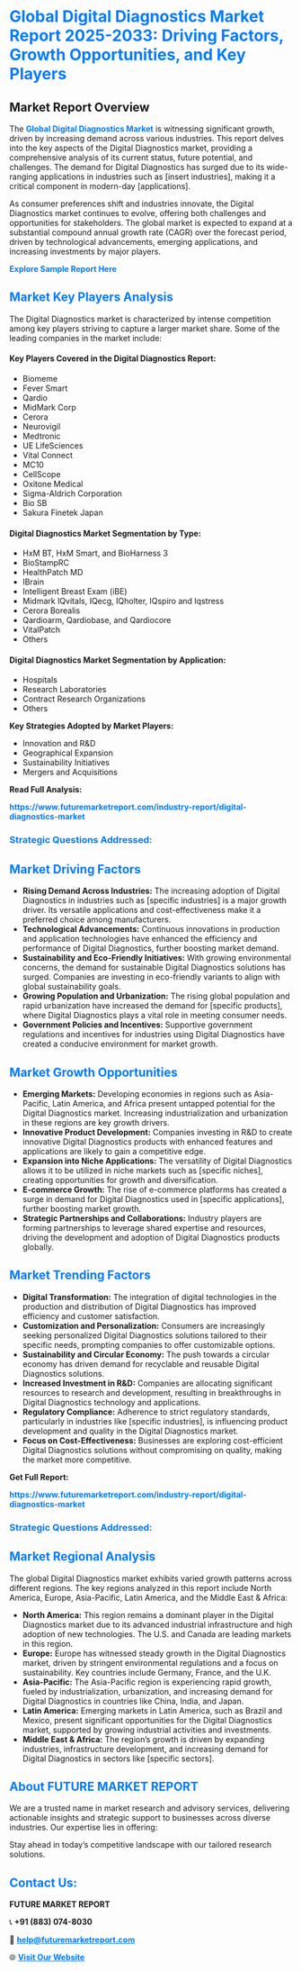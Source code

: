 <h1 style="color: #007BFF;">Global Digital Diagnostics Market Report 2025-2033: Driving Factors, Growth Opportunities, and Key Players</h1>

<section id="overview">
<h2>Market Report Overview</h2>
<p>The <a href="https://www.futuremarketreport.com/industry-report/digital-diagnostics-market" style="color: #007BFF; text-decoration: none;"><strong>Global Digital Diagnostics Market</strong></a> is witnessing significant growth, driven by increasing demand across various industries. This report delves into the key aspects of the Digital Diagnostics market, providing a comprehensive analysis of its current status, future potential, and challenges. The demand for Digital Diagnostics has surged due to its wide-ranging applications in industries such as [insert industries], making it a critical component in modern-day [applications].</p>
<p>As consumer preferences shift and industries innovate, the Digital Diagnostics market continues to evolve, offering both challenges and opportunities for stakeholders. The global market is expected to expand at a substantial compound annual growth rate (CAGR) over the forecast period, driven by technological advancements, emerging applications, and increasing investments by major players.</p>
</section>

<section id="overview">
<p><a href="https://www.futuremarketreport.com/request-sample/reportId=44304" style="color: #007BFF; text-decoration: none;"><strong>Explore Sample Report Here</strong></a></p>
</section>

<section id="key-players">
<h2 style="color: #007BFF;">Market Key Players Analysis</h2>
<p>The Digital Diagnostics market is characterized by intense competition among key players striving to capture a larger market share. Some of the leading companies in the market include:</p>
<h4>Key Players Covered in the Digital Diagnostics Report:</h4>
<ul><li>Biomeme</li><li>Fever Smart</li><li>Qardio</li><li>MidMark Corp</li><li>Cerora</li><li>Neurovigil</li><li>Medtronic</li><li>UE LifeSciences</li><li>Vital Connect</li><li>MC10</li><li>CellScope</li><li>Oxitone Medical</li><li>Sigma-Aldrich Corporation</li><li>Bio SB</li><li>Sakura Finetek Japan</li></ul>
<h4>Digital Diagnostics Market Segmentation by Type:</h4>
<ul><li>HxM BT, HxM Smart, and BioHarness 3</li><li>BioStampRC</li><li>HealthPatch MD</li><li>IBrain</li><li>Intelligent Breast Exam (iBE)</li><li>Midmark IQvitals, IQecg, IQholter, IQspiro and Iqstress</li><li>Cerora Borealis</li><li>Qardioarm, Qardiobase, and Qardiocore</li><li>VitalPatch</li><li>Others</li></ul>

<h4>Digital Diagnostics Market Segmentation by Application:</h4>
<ul><li>Hospitals</li><li>Research Laboratories</li><li>Contract Research Organizations</li><li>Others</li></ul>
<p><strong>Key Strategies Adopted by Market Players:</strong></p>
<ul>
<li>Innovation and R&D</li>
<li>Geographical Expansion</li>
<li>Sustainability Initiatives</li>
<li>Mergers and Acquisitions</li>
</ul>
</section>

<section>
<p><strong>Read Full Analysis: </strong></p><a href="https://www.futuremarketreport.com/industry-report/digital-diagnostics-market" style="color: #007BFF; text-decoration: none;"><strong>https://www.futuremarketreport.com/industry-report/digital-diagnostics-market</strong></a>
<h3 style="color: #007BFF;">Strategic Questions Addressed:</h3>
</section>

<section id="driving-factors">
<h2 style="color: #007BFF;">Market Driving Factors</h2>
<ul>
<li><strong>Rising Demand Across Industries:</strong> The increasing adoption of Digital Diagnostics in industries such as [specific industries] is a major growth driver. Its versatile applications and cost-effectiveness make it a preferred choice among manufacturers.</li>
<li><strong>Technological Advancements:</strong> Continuous innovations in production and application technologies have enhanced the efficiency and performance of Digital Diagnostics, further boosting market demand.</li>
<li><strong>Sustainability and Eco-Friendly Initiatives:</strong> With growing environmental concerns, the demand for sustainable Digital Diagnostics solutions has surged. Companies are investing in eco-friendly variants to align with global sustainability goals.</li>
<li><strong>Growing Population and Urbanization:</strong> The rising global population and rapid urbanization have increased the demand for [specific products], where Digital Diagnostics plays a vital role in meeting consumer needs.</li>
<li><strong>Government Policies and Incentives:</strong> Supportive government regulations and incentives for industries using Digital Diagnostics have created a conducive environment for market growth.</li>
</ul>
</section>

<section id="growth-opportunities">
<h2 style="color: #007BFF;">Market Growth Opportunities</h2>
<ul>
<li><strong>Emerging Markets:</strong> Developing economies in regions such as Asia-Pacific, Latin America, and Africa present untapped potential for the Digital Diagnostics market. Increasing industrialization and urbanization in these regions are key growth drivers.</li>
<li><strong>Innovative Product Development:</strong> Companies investing in R&D to create innovative Digital Diagnostics products with enhanced features and applications are likely to gain a competitive edge.</li>
<li><strong>Expansion into Niche Applications:</strong> The versatility of Digital Diagnostics allows it to be utilized in niche markets such as [specific niches], creating opportunities for growth and diversification.</li>
<li><strong>E-commerce Growth:</strong> The rise of e-commerce platforms has created a surge in demand for Digital Diagnostics used in [specific applications], further boosting market growth.</li>
<li><strong>Strategic Partnerships and Collaborations:</strong> Industry players are forming partnerships to leverage shared expertise and resources, driving the development and adoption of Digital Diagnostics products globally.</li>
</ul>
</section>

<section id="trending-factors">
<h2 style="color: #007BFF;">Market Trending Factors</h2>
<ul>
<li><strong>Digital Transformation:</strong> The integration of digital technologies in the production and distribution of Digital Diagnostics has improved efficiency and customer satisfaction.</li>
<li><strong>Customization and Personalization:</strong> Consumers are increasingly seeking personalized Digital Diagnostics solutions tailored to their specific needs, prompting companies to offer customizable options.</li>
<li><strong>Sustainability and Circular Economy:</strong> The push towards a circular economy has driven demand for recyclable and reusable Digital Diagnostics solutions.</li>
<li><strong>Increased Investment in R&D:</strong> Companies are allocating significant resources to research and development, resulting in breakthroughs in Digital Diagnostics technology and applications.</li>
<li><strong>Regulatory Compliance:</strong> Adherence to strict regulatory standards, particularly in industries like [specific industries], is influencing product development and quality in the Digital Diagnostics market.</li>
<li><strong>Focus on Cost-Effectiveness:</strong> Businesses are exploring cost-efficient Digital Diagnostics solutions without compromising on quality, making the market more competitive.</li>
</ul>
</section>

<section>
<p><strong>Get Full Report: </strong></p><a href="https://www.futuremarketreport.com/industry-report/digital-diagnostics-market" style="color: #007BFF; text-decoration: none;"><strong>https://www.futuremarketreport.com/industry-report/digital-diagnostics-market</strong></a>
<h3 style="color: #007BFF;">Strategic Questions Addressed:</h3>
</section>


<section id="regional-analysis">
<h2 style="color: #007BFF;">Market Regional Analysis</h2>
<p>The global Digital Diagnostics market exhibits varied growth patterns across different regions. The key regions analyzed in this report include North America, Europe, Asia-Pacific, Latin America, and the Middle East & Africa:</p>
<ul>
<li><strong>North America:</strong> This region remains a dominant player in the Digital Diagnostics market due to its advanced industrial infrastructure and high adoption of new technologies. The U.S. and Canada are leading markets in this region.</li>
<li><strong>Europe:</strong> Europe has witnessed steady growth in the Digital Diagnostics market, driven by stringent environmental regulations and a focus on sustainability. Key countries include Germany, France, and the U.K.</li>
<li><strong>Asia-Pacific:</strong> The Asia-Pacific region is experiencing rapid growth, fueled by industrialization, urbanization, and increasing demand for Digital Diagnostics in countries like China, India, and Japan.</li>
<li><strong>Latin America:</strong> Emerging markets in Latin America, such as Brazil and Mexico, present significant opportunities for the Digital Diagnostics market, supported by growing industrial activities and investments.</li>
<li><strong>Middle East & Africa:</strong> The region’s growth is driven by expanding industries, infrastructure development, and increasing demand for Digital Diagnostics in sectors like [specific sectors].</li>
</ul>
</section>

<footer>
<h2 style="color: #007BFF;">About FUTURE MARKET REPORT</h2>
<p>We are a trusted name in market research and advisory services, delivering actionable insights and strategic support to businesses across diverse industries. Our expertise lies in offering:</p>

<p>Stay ahead in today’s competitive landscape with our tailored research solutions.</p>

<h2 style="color: #007BFF;">Contact Us:</h2>
<p><strong>FUTURE MARKET REPORT</strong></p>
<p>📞 <strong>+91 (883) 074-8030</strong></p>
<p>📧 <strong><a href="mailto:help@futuremarketreport.com" style="color: #007BFF;">help@futuremarketreport.com</a></strong></p>
<p>🌐 <strong><a href="https://www.futuremarketreport.com/" style="color: #007BFF;">Visit Our Website</a></strong></p>
</footer>
